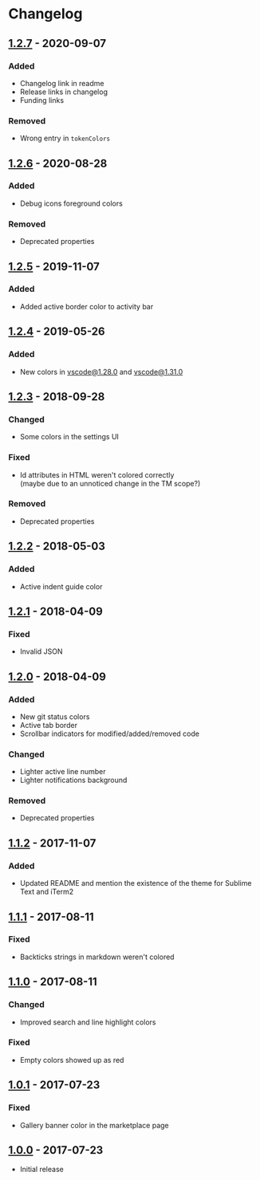 # Changelog

## [1.2.7] - 2020-09-07

### Added

- Changelog link in readme
- Release links in changelog
- Funding links

### Removed

- Wrong entry in `tokenColors`

## [1.2.6] - 2020-08-28

### Added

- Debug icons foreground colors

### Removed

- Deprecated properties

## [1.2.5] - 2019-11-07

### Added

- Added active border color to activity bar

## [1.2.4] - 2019-05-26

### Added

- New colors in vscode@1.28.0 and vscode@1.31.0

## [1.2.3] - 2018-09-28

### Changed

- Some colors in the settings UI

### Fixed

- Id attributes in HTML weren't colored correctly  
  (maybe due to an unnoticed change in the TM scope?)

### Removed

- Deprecated properties

## [1.2.2] - 2018-05-03

### Added

- Active indent guide color

## [1.2.1] - 2018-04-09

### Fixed

- Invalid JSON

## [1.2.0] - 2018-04-09

### Added

- New git status colors
- Active tab border
- Scrollbar indicators for modified/added/removed code

### Changed

- Lighter active line number
- Lighter notifications background

### Removed

- Deprecated properties

## [1.1.2] - 2017-11-07

### Added

- Updated README and mention the existence of the theme for Sublime Text and iTerm2

## [1.1.1] - 2017-08-11

### Fixed

- Backticks strings in markdown weren't colored

## [1.1.0] - 2017-08-11

### Changed

- Improved search and line highlight colors

### Fixed

- Empty colors showed up as red

## [1.0.1] - 2017-07-23

### Fixed

- Gallery banner color in the marketplace page

## [1.0.0] - 2017-07-23

- Initial release

[1.2.7]: https://github.com/Pustur/calamity-vscode/compare/1.2.6...1.2.7
[1.2.6]: https://github.com/Pustur/calamity-vscode/compare/1.2.5...1.2.6
[1.2.5]: https://github.com/Pustur/calamity-vscode/compare/1.2.4...1.2.5
[1.2.4]: https://github.com/Pustur/calamity-vscode/compare/1.2.3...1.2.4
[1.2.3]: https://github.com/Pustur/calamity-vscode/compare/1.2.2...1.2.3
[1.2.2]: https://github.com/Pustur/calamity-vscode/compare/1.2.1...1.2.2
[1.2.1]: https://github.com/Pustur/calamity-vscode/compare/1.2.0...1.2.1
[1.2.0]: https://github.com/Pustur/calamity-vscode/compare/1.1.2...1.2.0
[1.1.2]: https://github.com/Pustur/calamity-vscode/compare/1.1.1...1.1.2
[1.1.1]: https://github.com/Pustur/calamity-vscode/compare/1.1.0...1.1.1
[1.1.0]: https://github.com/Pustur/calamity-vscode/compare/1.0.1...1.1.0
[1.0.1]: https://github.com/Pustur/calamity-vscode/compare/1.0.0...1.0.1
[1.0.0]: https://github.com/Pustur/calamity-vscode/releases/tag/1.0.0
